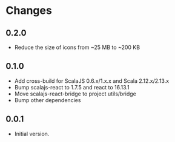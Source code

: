 # Changes

## 0.2.0

* Reduce the size of icons from ~25 MB to ~200 KB

## 0.1.0

* Add cross-build for ScalaJS 0.6.x/1.x.x and Scala 2.12.x/2.13.x
* Bump scalajs-react to 1.7.5 and react to 16.13.1
* Move scalajs-react-bridge to project utils/bridge
* Bump other dependencies

## 0.0.1

* Initial version.